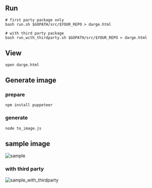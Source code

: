 ## Run
```
# first party package only
bash run.sh $GOPATH/src/$YOUR_REPO > darge.html

# with third party package
bash run_with_thirdparty.sh $GOPATH/src/$YOUR_REPO > darge.html
```

## View
```
open darge.html
```

## Generate image
### prepare
```
npm install puppeteer
```

### generate
```
node to_image.js
```

## sample image
![sample](https://gist.githubusercontent.com/myouju/5a15d4c6aef72c67ca09aed8a91d4d1f/raw/b583cd65bde70b11d7101e274bf9d981d09de971/sample.png)

### with third party
![sample_with_thirdparty](https://gist.githubusercontent.com/myouju/5a15d4c6aef72c67ca09aed8a91d4d1f/raw/6881fd7a54cf2f33b094d9bd7c7219e9bdee492d/sample_with_thirdparty.png)

